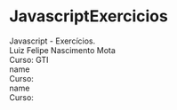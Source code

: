 # JavascriptExercicios
Javascript - Exercícios.
<br>
Luiz Felipe Nascimento Mota <br> Curso: GTI
<br>
name <br> Curso:
<br>
name <br> Curso:
